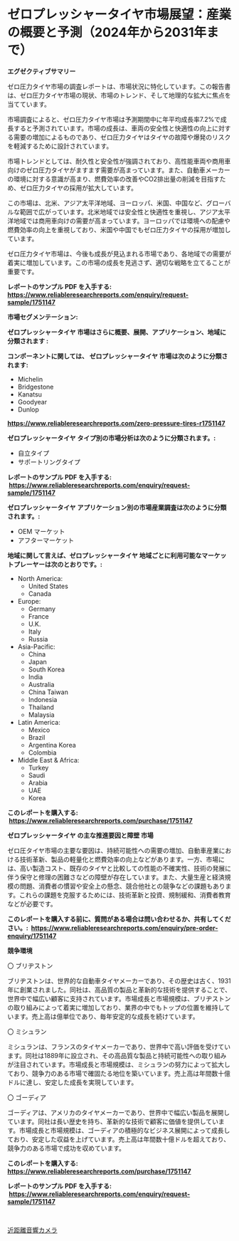 <p><h1>ゼロプレッシャータイヤ市場展望：産業の概要と予測（2024年から2031年まで）</h1></p><p><strong>エグゼクティブサマリー</strong></p>
<p><p>ゼロ圧力タイヤ市場の調査レポートは、市場状況に特化しています。この報告書は、ゼロ圧力タイヤ市場の現状、市場のトレンド、そして地理的な拡大に焦点を当てています。</p><p>市場調査によると、ゼロ圧力タイヤ市場は予測期間中に年平均成長率7.2%で成長すると予測されています。市場の成長は、車両の安全性と快適性の向上に対する需要の増加によるものであり、ゼロ圧力タイヤはタイヤの故障や爆発のリスクを軽減するために設計されています。</p><p>市場トレンドとしては、耐久性と安全性が強調されており、高性能車両や商用車向けのゼロ圧力タイヤがますます需要が高まっています。また、自動車メーカーの環境に対する意識が高まり、燃費効率の改善やCO2排出量の削減を目指すため、ゼロ圧力タイヤの採用が拡大しています。</p><p>この市場は、北米、アジア太平洋地域、ヨーロッパ、米国、中国など、グローバルな範囲で広がっています。北米地域では安全性と快適性を重視し、アジア太平洋地域では商用車向けの需要が高まっています。ヨーロッパでは環境への配慮や燃費効率の向上を重視しており、米国や中国でもゼロ圧力タイヤの採用が増加しています。</p><p>ゼロ圧力タイヤ市場は、今後も成長が見込まれる市場であり、各地域での需要が着実に増加しています。この市場の成長を見逃さず、適切な戦略を立てることが重要です。</p></p>
<p><strong>レポートのサンプル PDF を入手する: <a href="https://www.reliableresearchreports.com/enquiry/request-sample/1751147">https://www.reliableresearchreports.com/enquiry/request-sample/1751147</a></strong></p>
<p><strong>市場セグメンテーション:</strong></p>
<p><strong> ゼロプレッシャータイヤ 市場はさらに概要、展開、アプリケーション、地域に分類されます :</strong></p>
<p><strong>コンポーネントに関しては、 ゼロプレッシャータイヤ 市場は次のように分類されます: &nbsp;</strong></p>
<p><ul><li>Michelin</li><li>Bridgestone</li><li>Kanatsu</li><li>Goodyear</li><li>Dunlop</li></ul></p>
<p><strong><a href="https://www.reliableresearchreports.com/zero-pressure-tires-r1751147">https://www.reliableresearchreports.com/zero-pressure-tires-r1751147</a></strong></p>
<p><strong> ゼロプレッシャータイヤ タイプ別の市場分析は次のように分類されます。:</strong></p>
<p><ul><li>自立タイプ</li><li>サポートリングタイプ</li></ul></p>
<p><strong>レポートのサンプル PDF を入手する: &nbsp;<a href="https://www.reliableresearchreports.com/enquiry/request-sample/1751147">https://www.reliableresearchreports.com/enquiry/request-sample/1751147</a></strong></p>
<p><strong> ゼロプレッシャータイヤ アプリケーション別の市場産業調査は次のように分類されます。:</strong></p>
<p><ul><li>OEM マーケット</li><li>アフターマーケット</li></ul></p>
<p><strong>地域に関して言えば、ゼロプレッシャータイヤ 地域ごとに利用可能なマーケットプレーヤーは次のとおりです。:</strong></p>
<p><ul>
    <li>
        North America:
        <ul>
            <li>United States</li>
            <li>Canada</li>
        </ul>
    </li>
    <li>
        Europe:
        <ul>
            <li>Germany</li>
            <li>France</li>
            <li>U.K.</li>
            <li>Italy</li>
            <li>Russia</li>
        </ul>
    </li>
    <li>
        Asia-Pacific:
        <ul>
            <li>China</li>
            <li>Japan</li>
            <li>South Korea</li>
            <li>India</li>
            <li>Australia</li>
            <li>China Taiwan</li>
            <li>Indonesia</li>
            <li>Thailand</li>
            <li>Malaysia</li>
        </ul>
    </li>
    <li>
        Latin America:
        <ul>
            <li>Mexico</li>
            <li>Brazil</li>
            <li>Argentina Korea</li>
            <li>Colombia</li>
        </ul>
    </li>
    <li>
        Middle East & Africa:
        <ul>
            <li>Turkey</li>
            <li>Saudi</li>
            <li>Arabia</li>
            <li>UAE</li>
            <li>Korea</li>
        </ul>
    </li>
    </ul></p>
<p><strong>このレポートを購入する: &nbsp;<a href="https://www.reliableresearchreports.com/purchase/1751147">https://www.reliableresearchreports.com/purchase/1751147</a></strong></p>
<p><strong>ゼロプレッシャータイヤ の主な推進要因と障壁 市場</strong></p>
<p><p>ゼロ圧タイヤ市場の主要な要因は、持続可能性への需要の増加、自動車産業における技術革新、製品の軽量化と燃費効率の向上などがあります。一方、市場には、高い製造コスト、既存のタイヤと比較しての性能の不確実性、技術の発展に伴う保守と修理の困難さなどの障壁が存在しています。また、大量生産と経済規模の問題、消費者の慣習や安全上の懸念、競合他社との競争などの課題もあります。これらの課題を克服するためには、技術革新と投資、規制緩和、消費者教育などが必要です。</p></p>
<p><strong>このレポートを購入する前に、質問がある場合は問い合わせるか、共有してください。:&nbsp; <a href="https://www.reliableresearchreports.com/enquiry/pre-order-enquiry/1751147">https://www.reliableresearchreports.com/enquiry/pre-order-enquiry/1751147</a></strong></p>
<p><strong>競争環境</strong></p>
<p><p>〇 ブリヂストン</p><p>ブリヂストンは、世界的な自動車タイヤメーカーであり、その歴史は古く、1931 年に創業されました。同社は、高品質の製品と革新的な技術を提供することで、世界中で幅広い顧客に支持されています。市場成長と市場規模は、ブリヂストンの取り組みによって着実に増加しており、業界の中でもトップの位置を維持しています。売上高は億単位であり、毎年安定的な成長を続けています。</p><p>〇 ミシュラン</p><p>ミシュランは、フランスのタイヤメーカーであり、世界中で高い評価を受けています。同社は1889年に設立され、その高品質な製品と持続可能性への取り組みが注目されています。市場成長と市場規模は、ミシュランの努力によって拡大しており、競争力のある市場で確固たる地位を築いています。売上高は年間数十億ドルに達し、安定した成長を実現しています。</p><p>〇 ゴーディア</p><p>ゴーディアは、アメリカのタイヤメーカーであり、世界中で幅広い製品を展開しています。同社は長い歴史を持ち、革新的な技術で顧客に価値を提供しています。市場成長と市場規模は、ゴーディアの積極的なビジネス展開によって成長しており、安定した収益を上げています。売上高は年間数十億ドルを超えており、競争力のある市場で成功を収めています。</p></p>
<p><strong>このレポートを購入する: &nbsp; <a href="https://www.reliableresearchreports.com/purchase/1751147">https://www.reliableresearchreports.com/purchase/1751147</a></strong></p>
<p><strong>レポートのサンプル PDF を入手する: &nbsp;<a href="https://www.reliableresearchreports.com/enquiry/request-sample/1751147">https://www.reliableresearchreports.com/enquiry/request-sample/1751147</a></strong><strong></strong></p>
<p>&nbsp;</p>
<p><p><a href="https://github.com/nxboeu02965442/Market-Research-Report-List-1/blob/main/453713435181.md">近距離音響カメラ</a></p></p>